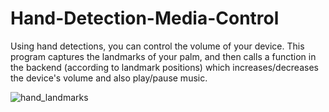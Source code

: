 # Hand-Detection-Media-Control

Using hand detections, you can control the volume of your device.
This program captures the landmarks of your palm, and then calls a function in the backend (according to landmark positions) which increases/decreases the device's volume and also play/pause music.


![hand_landmarks](https://github.com/hoodboypk/Hand-Detection-Media-Control/assets/93330691/d31aa073-c3d8-4b70-b1c4-400bcb3f2d98)
